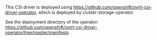 This CSI driver is deployed using https://github.com/openshift/ovirt-csi-driver-operator, which is
deployed by cluster-storage-operator.

See the deployment directory of the operator: https://github.com/openshift/ovirt-csi-driver-operator/tree/master/manifests
